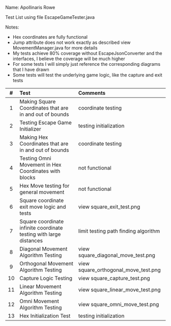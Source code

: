 Name: Apollinaris Rowe

Test List using file EscapeGameTester.java

Notes:
- Hex coordinates are fully functional
- Jump attribute does not work exactly as described view MovementManager.java for more details
- My tests achieve 80% coverage without EscapeJsonConverter and the interfaces, I believe the coverage will be much higher
- For some tests I will simply just reference the corresponding diagrams that I have drawn
- Some tests will test the underlying game logic, like the capture and exit tests

| **#** | Test                                                               | Comments                             |
|:-----:|:-------------------------------------------------------------------|:-------------------------------------|
|   1   | Making Square Coordinates that are in and out of bounds            | coordinate testing                   |
|   2   | Testing Escape Game Initializer                                    | testing initialization               |
|   3   | Making Hex Coordinates that are in and out of bounds               | coordinate testing                   |
|   4   | Testing Omni Movement in Hex Coordinates with blocks               | not functional                       |
|   5   | Hex Move testing for general movement                              | not functional                       |
|   6   | Square coordinate exit move logic and tests                        | view square_exit_test.png            |
|   7   | Square coordinate infinite coordinate testing with large distances | limit testing path finding algorithm |
|   8   | Diagonal Movement Algorithm Testing                                | view square_diagonal_move_test.png   |
|   9   | Orthogonal Movement Algorithm Testing                              | view square_orthogonal_move_test.png |
|  10   | Capture Logic Testing                                              | view square_capture_test.png         |
|  11   | Linear Movement Algorithm Testing                                  | view square_linear_move_test.png     |
|  12   | Omni Movement Algorithm Testing                                    | view square_omni_move_test.png       |
|  13   | Hex Initialization Test                                            | testing initialization               |
